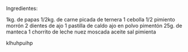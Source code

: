 Ingredientes:

1kg. de papas
1/2kg. de carne picada de ternera
1 cebolla
1/2 pimiento morrón
2 dientes de ajo
1 pastilla de caldo
ajo en polvo
pimentón
25g. de manteca
1 chorrito de leche
nuez moscada
aceite
sal
pimienta

klhuhpuihp
